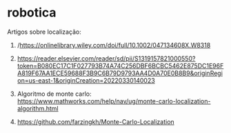 # robotica

Artigos sobre localização: 

1) /https://onlinelibrary.wiley.com/doi/full/10.1002/047134608X.W8318
                           
2) https://reader.elsevier.com/reader/sd/pii/S1319157821000550?token=B080EC17C1F027793B74A74C256DBF6BCBC5462E875DC1E96FA819F67AA1ECE59688F3B9C6B79D9793AA4D0A70E0B8B9&originRegion=us-east-1&originCreation=20220330140023

3) Algoritmo de monte carlo: https://www.mathworks.com/help/nav/ug/monte-carlo-localization-algorithm.html

4) https://github.com/farzingkh/Monte-Carlo-Localization
